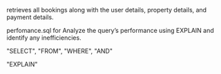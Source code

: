 retrieves all bookings along with the user details, property details, and payment details.

perfomance.sql 
 for Analyze the query’s performance using EXPLAIN and identify any inefficiencies.

"SELECT", "FROM", "WHERE", "AND"

"EXPLAIN"